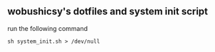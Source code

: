 ## wobushicsy's dotfiles and system init script

run the following command
``` shell
sh system_init.sh > /dev/null
```

